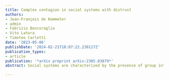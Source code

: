 ```yaml
---
title: Complex contagion in social systems with distrust
authors:
- Jean-François de Kemmeter
- admin
- Fabrizio Boncoraglio
- Vito Latora
- Timoteo Carletti
date: '2023-05-06'
publishDate: '2024-02-21T18:07:22.230117Z'
publication_types:
- article
publication: '*arXiv preprint arXiv:2305.03879*'
abstract: Social systems are characterized by the presence of group interactions and by the existence of both trust and distrust relations. Although there is a wide literature on signed social networks, where positive signs associated to the links indicate trust, friendship, agreement, while negative signs represent distrust, antagonism, and disagreement, very little is known about the effect that signed interactions can have on the spreading of social behaviors when higher-order interactions are taken into account. In this paper we focus on processes of complex contagion, such as the adoption of social norms, where exposure to multiple sources is needed for the contagion to occur. Complex contagion has been recently modeled by higher-order networks, such as simplicial complexes, which allow transmission to happen not only through the links connecting pair of nodes, but also in group interactions, namely over simplices of dimension larger or equal than two. Here, we introduce a model of complex contagion on signed simplicial complexes, and we investigate the role played by trust and distrust on the dynamics of a social contagion process. The presence of higher-order signed structures in our model naturally induces new infection and recovery mechanisms. Through numerical simulations and analytical results in the mean-field approximation, we show how distrust determines the way the system moves from a state where no individuals adopt the social behavior, to a state where a finite fraction of the population actively spreads it. Interestingly, the fraction of spreading individuals displays a non-monotonic dependence on the average number of connections between individuals. We then investigate how social balance affects social contagion, finding that balanced triads either promote or impede contagion based on the relative abundance of fully trusted relations.

---
```

